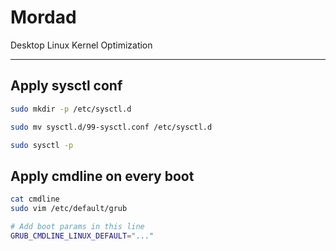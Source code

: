 # Mordad

Desktop Linux Kernel Optimization

---
## Apply sysctl conf
```bash
sudo mkdir -p /etc/sysctl.d

sudo mv sysctl.d/99-sysctl.conf /etc/sysctl.d

sudo sysctl -p
```

## Apply cmdline on every boot
```bash
cat cmdline
sudo vim /etc/default/grub

# Add boot params in this line
GRUB_CMDLINE_LINUX_DEFAULT="..."
```

